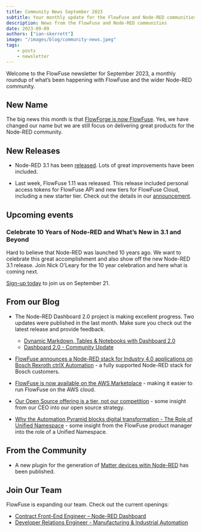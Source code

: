 ```yaml
---
title: Community News September 2023
subtitle: Your monthly update for the FlowFuse and Node-RED communities
description: News from the FlowFuse and Node-RED communities
date: 2023-09-09
authors: ["ian-skerrett"]
image: "/images/blog/community-news.jpeg"
tags:
    - posts
    - newsletter
---
```


Welcome to the FlowFuse newsletter for September 2023, a monthly roundup of what’s been happening with FlowFuse and the wider Node-RED community. 

## New Name

The big news this month is that [FlowForge is now FlowFuse](blog/2023/08/flowforge-is-now-flowfuse/). Yes, we have changed our name but we are still focus on delivering great products for the Node-RED community.

<!--more-->

## New Releases

* Node-RED 3.1 has been [released](https://nodered.org/blog/2023/09/06/version-3-1-released). Lots of great improvements have been included.


* Last week, FlowFuse 1.11 was released. This release included personal access tokens for FlowFuse API and new tiers for FlowFuse Cloud, including a new starter tier.  Check out the details in our [announcement](blog/2023/08/flowfuse-1-11-release/).

## Upcoming events

### Celebrate 10 Years of Node-RED and What’s New in 3.1 and Beyond

Hard to believe that Node-RED was launched 10 years ago. We want to celebrate this great accomplishment and also show off the new Node-RED 3.1 release. Join Nick O'Leary for the 10 year celebration and here what is coming next. 

[Sign-up today](webinars/2023/node-red-10-years/) to join us on September 21. 


## From our Blog

- The Node-RED Dashboard 2.0 project is making excellent progress. Two updates were published in the last month. Make sure you check out the latest release and provide feedback. 
    * [Dynamic Markdown, Tables & Notebooks with Dashboard 2.0](blog/2023/09/dashboard-notebook-layout/)
    * [Dashboard 2.0 - Community Update](https://flowfuse.com/blog/2023/08/dashboard-community-update/)


- [FlowFuse announces a Node-RED stack for Industry 4.0 applications on Bosch Rexroth ctrlX Automation](blog/2023/09/bosch-rexroth-announce/) - a fully supported Node-RED stack for Bosch customers.

- [FlowFuse is now available on the AWS Marketplace](blog/2023/08/aws-marketplace-announce/) - making it easier to run FlowFuse on the AWS cloud.

- [Our Open Source offering is a tier, not our competition](blog/2023/08/open-source-is-a-tier-not-competition/) - some insight from our CEO into our open source strategy.

- [Why the Automation Pyramid blocks digital transformation - The Role of Unified Namespace](blog/2023/08/uns-article/) - some insight from the FlowFuse product manager into the role of a Unified Namespace.

## From the Community

- A new plugin for the generation of [Matter devices witin Node-RED](https://flows.nodered.org/node/@node-red-matter/node-red-matter) has been published. 


## Join Our Team
FlowFuse is expanding our team. Check out the current openings:

- [Contract Front-End Engineer – Node-RED Dashboard](https://boards.greenhouse.io/flowfuse/jobs/4911532004)
- [Developer Relations Engineer - Manufacturing & Industrial Automation](https://boards.greenhouse.io/flowfuse/jobs/4958271004)
